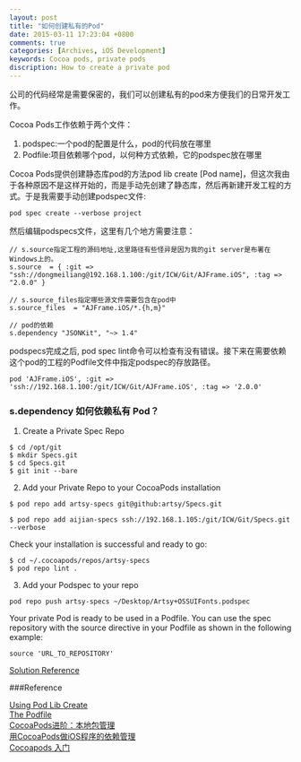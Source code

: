 ```yaml
---
layout: post
title: "如何创建私有的Pod"
date: 2015-03-11 17:23:04 +0800
comments: true
categories: [Archives, iOS Development]
keywords: Cocoa pods, private pods
discription: How to create a private pod
---
```


公司的代码经常是需要保密的，我们可以创建私有的pod来方便我们的日常开发工作。  

Cocoa Pods工作依赖于两个文件：  
1. podspec:一个pod的配置是什么，pod的代码放在哪里  
2. Podfile:项目依赖哪个pod，以何种方式依赖，它的podspec放在哪里    

Cocoa Pods提供创建静态库pod的方法pod lib create [Pod name]，但这次我由于各种原因不是这样开始的，而是手动先创建了静态库，然后再新建开发工程的方式。于是我需要手动创建podspec文件:

```
pod spec create --verbose project
```
<!--more-->

然后编辑podspecs文件，这里有几个地方需要注意：

```
// s.source指定工程的源码地址,这里路径有些怪异是因为我的git server是布署在Windows上的。
s.source  = { :git => "ssh://dongmeiliang@192.168.1.100:/git/ICW/Git/AJFrame.iOS", :tag => "2.0.0" }

// s.source_files指定哪些源文件需要包含在pod中
s.source_files  = "AJFrame.iOS/*.{h,m}"

// pod的依赖
s.dependency "JSONKit", "~> 1.4"

```

podspecs完成之后, pod spec lint命令可以检查有没有错误。接下来在需要依赖这个pod的工程的Podfile文件中指定podspec的存放路径。

```
pod 'AJFrame.iOS', :git => 'ssh://192.168.1.100:/git/ICW/Git/AJFrame.iOS', :tag => '2.0.0'
```

### s.dependency 如何依赖私有 Pod？

1. Create a Private Spec Repo  

```
$ cd /opt/git  
$ mkdir Specs.git  
$ cd Specs.git
$ git init --bare
```

2. Add your Private Repo to your CocoaPods installation 

```
$ pod repo add artsy-specs git@github:artsy/Specs.git

$ pod repo add aijian-specs ssh://192.168.1.105:/git/ICW/Git/Specs.git --verbose
``` 

Check your installation is successful and ready to go:

```
$ cd ~/.cocoapods/repos/artsy-specs
$ pod repo lint .
```

3. Add your Podspec to your repo

```
pod repo push artsy-specs ~/Desktop/Artsy+OSSUIFonts.podspec
```
Your private Pod is ready to be used in a Podfile. You can use the spec repository with the source directive in your Podfile as shown in the following example:

```
source 'URL_TO_REPOSITORY'
```

[Solution Reference](http://stackoverflow.com/questions/25759170/how-to-add-a-private-cocoapod-as-a-dependency-in-another-pod-podspec-file)

###Reference  

[Using Pod Lib Create](http://guides.cocoapods.org/making/using-pod-lib-create)  
[The Podfile](http://guides.cocoapods.org/using/the-podfile.html)  
[CocoaPods进阶：本地包管理](http://www.iwangke.me/2013/04/18/advanced-cocoapods/)  
[用CocoaPods做iOS程序的依赖管理](http://blog.devtang.com/blog/2014/05/25/use-cocoapod-to-manage-ios-lib-dependency/)  
[Cocoapods 入门](http://studentdeng.github.io/blog/2013/09/13/cocoapods-tutorial/)

